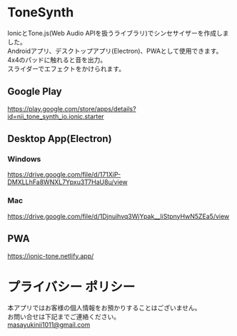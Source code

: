 # ToneSynth
IonicとTone.js(Web Audio APIを扱うライブラリ)でシンセサイザーを作成しました。  
Androidアプリ、デスクトップアプリ(Electron)、PWAとして使用できます。  
4x4のパッドに触れると音を出力。  
スライダーでエフェクトをかけられます。
## Google Play
https://play.google.com/store/apps/details?id=nii_tone_synth_io.ionic.starter
## Desktop App(Electron)
### Windows
https://drive.google.com/file/d/171XiP-DMXLLhFa8WNXL7Ypxu3T7HaU8u/view
### Mac
https://drive.google.com/file/d/1Djnuihvq3WjYpak__liStpnyHwN5ZEa5/view
## PWA
https://ionic-tone.netlify.app/

# プライバシー ポリシー
本アプリではお客様の個人情報をお預かりすることはございません。  
お問い合せは下記までご連絡ください。    
masayukinii1011@gmail.com
